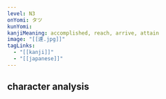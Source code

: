 ```yaml
---
level: N3
onYomi: タツ
kunYomi:
kanjiMeaning: accomplished, reach, arrive, attain
image: "[[達.jpg]]"
tagLinks:
  - "[[kanji]]"
  - "[[japanese]]"
---
```

## character analysis